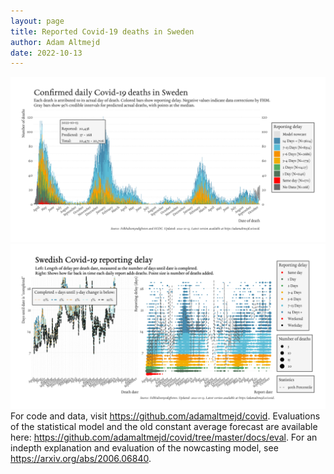 ```yaml
---
layout: page
title: Reported Covid-19 deaths in Sweden
author: Adam Altmejd
date: 2022-10-13
---
```


![Graph of Swedish Covid-19 deaths with reporting delay.](deaths_lag_sweden_2022-10-13.png "Swedish Covid-19 deaths.")
![Graph of Swedish Covid-19 reporting delay in daily deaths.](lag_trend_sweden_2022-10-13.png "Trend in Swedish Covid-19 mortality reporting delay.")
For code and data, visit <https://github.com/adamaltmejd/covid>.
Evaluations of the statistical model and the old constant average forecast are available here: <https://github.com/adamaltmejd/covid/tree/master/docs/eval>.
For an indepth explanation and evaluation of the nowcasting model, see <https://arxiv.org/abs/2006.06840>.
